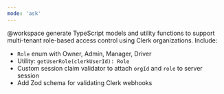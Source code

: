 ```yaml
---
mode: 'ask'
---
```


@workspace generate TypeScript models and utility functions to support multi-tenant role-based
access control using Clerk organizations. Include:

- `Role` enum with Owner, Admin, Manager, Driver
- Utility: `getUserRole(clerkUserId): Role`
- Custom session claim validator to attach `orgId` and `role` to server session
- Add Zod schema for validating Clerk webhooks

